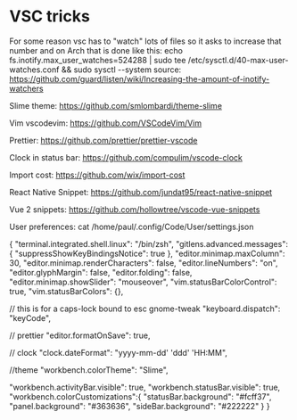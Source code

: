 # VSC tricks

For some reason vsc has to "watch" lots of files so it asks to increase that number
and on Arch that is done like this: 
echo fs.inotify.max_user_watches=524288 | sudo tee /etc/sysctl.d/40-max-user-watches.conf && sudo sysctl --system
source: https://github.com/guard/listen/wiki/Increasing-the-amount-of-inotify-watchers

Slime theme:
https://github.com/smlombardi/theme-slime

Vim vscodevim:
https://github.com/VSCodeVim/Vim

Prettier:
https://github.com/prettier/prettier-vscode

Clock in status bar:
https://github.com/compulim/vscode-clock

Import cost:
https://github.com/wix/import-cost

React Native Snippet:
https://github.com/jundat95/react-native-snippet

Vue 2 snippets:
https://github.com/hollowtree/vscode-vue-snippets

User preferences:
cat /home/paul/.config/Code/User/settings.json

{
    "terminal.integrated.shell.linux": "/bin/zsh",
    "gitlens.advanced.messages": {
        "suppressShowKeyBindingsNotice": true
    },
    "editor.minimap.maxColumn": 30,
    "editor.minimap.renderCharacters": false,
"editor.lineNumbers": "on",
 "editor.glyphMargin": false,
"editor.folding": false,
"editor.minimap.showSlider": "mouseover",
"vim.statusBarColorControl": true,
"vim.statusBarColors": {},

// this is for a caps-lock bound to esc gnome-tweak
"keyboard.dispatch": "keyCode",

// prettier
 "editor.formatOnSave": true,

// clock
"clock.dateFormat": "yyyy-mm-dd' 'ddd' 'HH:MM",

//theme
    "workbench.colorTheme": "Slime",

"workbench.activityBar.visible": true,
"workbench.statusBar.visible": true,
"workbench.colorCustomizations":{
    "statusBar.background": "#fcff37",
    "panel.background": "#363636",
    "sideBar.background": "#222222"
}
}
